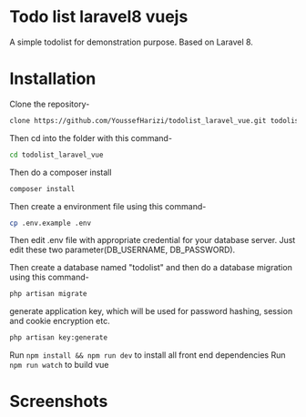 # Todo list laravel8 vuejs
A simple todolist for demonstration purpose. Based on Laravel 8.

# Installation
Clone the repository-
```sh
clone https://github.com/YoussefHarizi/todolist_laravel_vue.git todolist_laravel_vue
```
Then cd into the folder with this command-
```sh
cd todolist_laravel_vue
```
Then do a composer install
```sh
composer install
```
Then create a environment file using this command-
```sh
cp .env.example .env
```
Then edit .env file with appropriate credential for your database server. Just edit these two parameter(DB_USERNAME, DB_PASSWORD).

Then create a database named "todolist" and then do a database migration using this command-
```sh
php artisan migrate
```
generate application key, which will be used for password hashing, session and cookie encryption etc.
```sh
php artisan key:generate
```
Run ``` npm install && npm run dev ``` to install all front end dependencies
Run ``` npm run watch ``` to build vue 
# Screenshots




